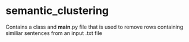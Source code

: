 # semantic_clustering

Contains a class and __main__.py file that is used to remove rows containing similiar sentences from an input .txt file
